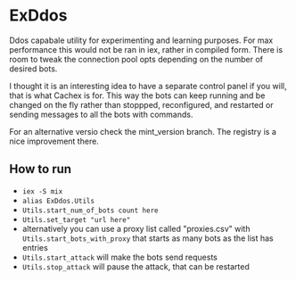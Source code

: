 # ExDdos

Ddos capabale utility for experimenting and learning purposes.
For max performance this would not be ran in iex, rather in compiled form.
There is room to tweak the connection pool opts depending on the number of desired bots.

I thought it is an interesting idea to have a separate control panel if you will, that is what Cachex is for. This way the bots can keep running and be changed on the fly rather than stoppped, reconfigured, and restarted or sending messages to all the bots with commands.

For an alternative versio check the mint_version branch.
The registry is a nice improvement there.

## How to run

- `iex -S mix`
- `alias ExDdos.Utils`
- `Utils.start_num_of_bots count here`
- `Utils.set_target "url here"`
- alternatively you can use a proxy list called "proxies.csv" with `Utils.start_bots_with_proxy` that starts as many bots as the list has entries
- `Utils.start_attack` will make the bots send requests
- `Utils.stop_attack` will pause the attack, that can be restarted
